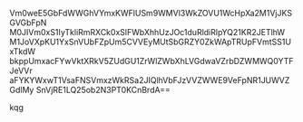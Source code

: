 Vm0weE5GbFdWWGhVYmxKWFlUSm9WMVl3WkZOVU1WcHpXa2M1VjJKSGVGbFpN
M0JIVm0xS1IyTkliRmRXCk0xSlFWbXhhUzJOc1duRldiRlpYQ21KR2JETlhW
M1JoVXpKU1YxSnVUbFZpUm5CVVEyMUtSbGRZY0ZkWApTRUpFVmtSS1UxTkdW
bkppUmxacFYwVktXRkV5ZUdGU1ZrWlZWbXhLVGdwaVZrbDZWMWQ0YTFJeVVr
aFYKYWxwT1VsaFNSVmxzWkRSa2JIQlhVbFJzVVZWWE9VeFpNR1JUWVZGdlMy
SnVjRE1LQ25ob2N3PT0KCnBrdA==

kqg